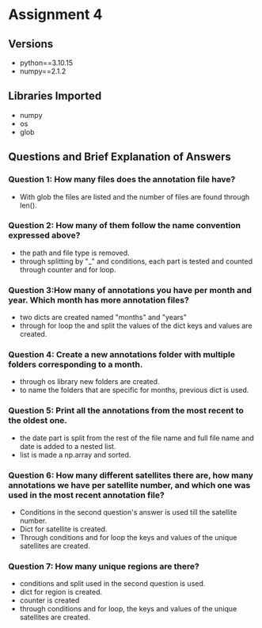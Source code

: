 # Assignment 4

## Versions
- python==3.10.15
- numpy==2.1.2

## Libraries Imported
- numpy
- os
- glob

## Questions and Brief Explanation of Answers

### Question 1: How many files does the annotation file have?
- With glob the files are listed and the number of files are found through len().

### Question 2: How many of them follow the name convention expressed above?
- the path and file type is removed.
- through splitting by "_" and conditions, each part is tested and counted through counter and for loop.
### Question 3:How many of annotations you have per month and year. Which month has more annotation files?
- two dicts are created named "months" and "years"
- through for loop the and split the values of the dict keys and values are created.
### Question 4: Create a new annotations folder with multiple folders corresponding to a month.
- through os library new folders are created.
- to name the folders that are specific for months, previous dict is used. 
### Question 5: Print all the annotations from the most recent to the oldest one. 
- the date part is split from the rest of the file name and full file name and date is added to a nested list. 
- list is made a np.array and sorted. 
### Question 6: How many different satellites there are, how many annotations we have per satellite number, and which one was used in the most recent annotation file?
- Conditions in the second question's answer is used till the satellite number. 
- Dict for satellite is created.
- Through conditions and for loop the keys and values of the unique satellites are created.
### Question 7: How many unique regions are there?
- conditions and split used in the second question is used. 
- dict for region is created. 
- counter is created
- through conditions and for loop, the keys and values of the unique satellites are created.